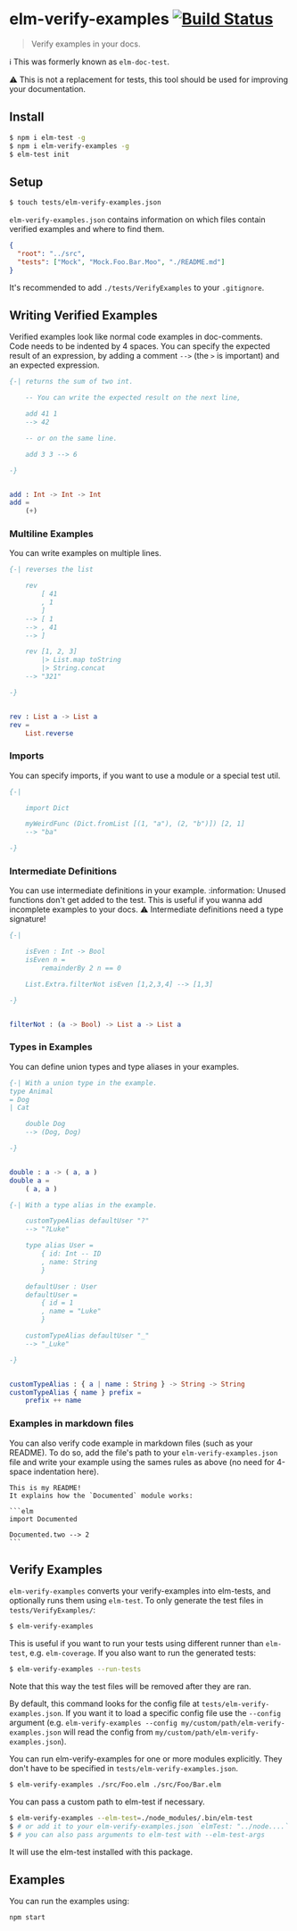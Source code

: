 # elm-verify-examples [![Build Status](https://travis-ci.org/stoeffel/elm-verify-examples.svg?branch=master)](https://travis-ci.org/stoeffel/elm-verify-examples)

> Verify examples in your docs.

:information_source: This was formerly known as `elm-doc-test`.

:warning: This is not a replacement for tests, this tool should be used for improving your documentation.

## Install

```bash
$ npm i elm-test -g
$ npm i elm-verify-examples -g
$ elm-test init
```

## Setup

```bash
$ touch tests/elm-verify-examples.json
```

`elm-verify-examples.json` contains information on which files contain verified examples and where to find them.

```json
{
  "root": "../src",
  "tests": ["Mock", "Mock.Foo.Bar.Moo", "./README.md"]
}
```

It's recommended to add `./tests/VerifyExamples` to your `.gitignore`.

## Writing Verified Examples

Verified examples look like normal code examples in doc-comments. \
Code needs to be indented by 4 spaces.
You can specify the expected result of an expression, by adding a comment `-->` (the `>` is important) and an expected expression.

```elm
{-| returns the sum of two int.

    -- You can write the expected result on the next line,

    add 41 1
    --> 42

    -- or on the same line.

    add 3 3 --> 6

-}


add : Int -> Int -> Int
add =
    (+)
```

### Multiline Examples

You can write examples on multiple lines.

```elm
{-| reverses the list

    rev
        [ 41
        , 1
        ]
    --> [ 1
    --> , 41
    --> ]

    rev [1, 2, 3]
        |> List.map toString
        |> String.concat
    --> "321"

-}


rev : List a -> List a
rev =
    List.reverse
```

### Imports

You can specify imports, if you want to use a module or a special test util.

```elm
{-|

    import Dict

    myWeirdFunc (Dict.fromList [(1, "a"), (2, "b")]) [2, 1]
    --> "ba"

-}
```

### Intermediate Definitions

You can use intermediate definitions in your example.
:information: Unused functions don't get added to the test. This is useful if you wanna add incomplete examples to your docs.
:warning: Intermediate definitions need a type signature!

```elm
{-|

    isEven : Int -> Bool
    isEven n =
        remainderBy 2 n == 0

    List.Extra.filterNot isEven [1,2,3,4] --> [1,3]

-}


filterNot : (a -> Bool) -> List a -> List a
```

### Types in Examples

You can define union types and type aliases in your examples.

```elm
{-| With a union type in the example.
type Animal
= Dog
| Cat

    double Dog
    --> (Dog, Dog)

-}


double : a -> ( a, a )
double a =
    ( a, a )
```

```elm
{-| With a type alias in the example.

    customTypeAlias defaultUser "?"
    --> "?Luke"

    type alias User =
        { id: Int -- ID
        , name: String
        }

    defaultUser : User
    defaultUser =
        { id = 1
        , name = "Luke"
        }

    customTypeAlias defaultUser "_"
    --> "_Luke"

-}


customTypeAlias : { a | name : String } -> String -> String
customTypeAlias { name } prefix =
    prefix ++ name
```

### Examples in markdown files

You can also verify code example in markdown files (such as your README). To do so, add the file's path to your `elm-verify-examples.json` file and write your example using the sames rules as above (no need for 4-space indentation here).

````
This is my README!
It explains how the `Documented` module works:

```elm
import Documented

Documented.two --> 2
```
````

## Verify Examples

`elm-verify-examples` converts your verify-examples into elm-tests, and optionally runs them using `elm-test`. To only generate the test files in `tests/VerifyExamples/`:

```bash
$ elm-verify-examples
```

This is useful if you want to run your tests using different runner than `elm-test`, e.g. `elm-coverage`. If you also want to run the generated tests:

```bash
$ elm-verify-examples --run-tests
```

Note that this way the test files will be removed after they are ran.

By default, this command looks for the config file at `tests/elm-verify-examples.json`. If you want it to load a specific config file use the `--config` argument (e.g. `elm-verify-examples --config my/custom/path/elm-verify-examples.json` will read the config from `my/custom/path/elm-verify-examples.json`).

You can run elm-verify-examples for one or more modules explicitly. They don't have to be specified in `tests/elm-verify-examples.json`.

```bash
$ elm-verify-examples ./src/Foo.elm ./src/Foo/Bar.elm
```

You can pass a custom path to elm-test if necessary.

```bash
$ elm-verify-examples --elm-test=./node_modules/.bin/elm-test
$ # or add it to your elm-verify-examples.json `elmTest: "../node....`
$ # you can also pass arguments to elm-test with --elm-test-args
```

It will use the elm-test installed with this package.

## Examples

You can run the examples using:

`npm start`
